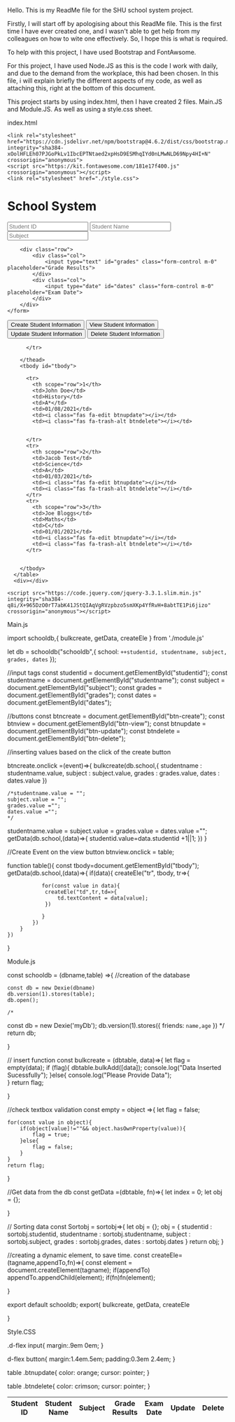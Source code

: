 Hello. This is my ReadMe file for the SHU school system project.

Firstly, I will start off by apologising about this ReadMe file. This is the first time I have ever created one, and I wasn't able to get help from my colleagues on how to wite one effectively. So, I hope this is what is required. 

To help with this project, I have used Bootstrap and FontAwsome.

For this project, I have used Node.JS as this is the code I work with daily, and due to the demand from the workplace, this had been chosen.
In this file, i will explain briefly the different aspects of my code, as well as attaching this, right at the bottom of this document.

This project starts by using index.html, then I have created 2 files. Main.JS and Module.JS. As well as using a style.css sheet. 

index.html

<!DOCTYPE html>
<html lang="en">
<head>
    <meta charset="UTF-8">
    <meta http-equiv="X-UA-Compatible" content="IE=edge">
    <meta name="viewport" content="width=device-width, initial-scale=1.0">
    <title>School System</title>

    <link rel="stylesheet" href="https://cdn.jsdelivr.net/npm/bootstrap@4.6.2/dist/css/bootstrap.min.css" integrity="sha384-xOolHFLEh07PJGoPkLv1IbcEPTNtaed2xpHsD9ESMhqIYd0nLMwNLD69Npy4HI+N" crossorigin="anonymous">
    <script src="https://kit.fontawesome.com/181e17f400.js" crossorigin="anonymous"></script>
    <link rel="stylesheet" href="./style.css">

</head>
<body>

<div class="container text-center">
    <h1 class="bg-light py-4 text-info"><i class="fas fa-school"></i> School System</h1>
</div>

<div class="d-flex justify-content-center">
    <form class="w-50">
        <input type="text" id="studentid" class="form-control" readonly placeholder="Student ID">
        <input type="text" id="studentname" class="form-control" placeholder="Student Name">
        <input type="text" id="subject" class="form-control" placeholder="Subject">
        
        
        <div class="row">
            <div class="col">
                <input type="text" id="grades" class="form-control m-0" placeholder="Grade Results">
            </div>
            <div class="col">
                <input type="date" id="dates" class="form-control m-0" placeholder="Exam Date">
            </div>
        </div>
    </form>
</div>

<!--This is the code used to create, update, delete and view the data, using buttons-->
<div class="d-flex justify-content-center">
    <button class="btn btn-success"id="btn-create">Create Student Information</button>
    <button class="btn btn-primary"id="btn-view">View Student Information</button>
    <button class="btn btn-warning"id="btn-update">Update Student Information</button>
    <button class="btn btn-danger"id="btn-delete">Delete Student Information</button>
</div>

<div class="container d-flex">
    <table class="table table-striped">
        <thead>
          <tr>
            <th scope="col">Student ID</th>
            <th scope="col">Student Name</th>
            <th scope="col">Subject</th>
            <th scope="col">Grade Results</th>
            <th scope="col">Exam Date</th>
            <th scope="col">Update</th>
            <th scope="col">Delete</th>
            
          </tr>
          
        </thead>
        <tbody id="tbody">
            
          <tr>
            <th scope="row">1</th>
            <td>John Doe</td>
            <td>History</td>
            <td>A*</td>
            <td>01/08/2021</td>
            <td><i class="fas fa-edit btnupdate"></i></td>
            <td><i class="fas fa-trash-alt btndelete"></i></td>
            

          </tr>
          <tr>
            <th scope="row">2</th>
            <td>Jacob Test</td>
            <td>Science</td>
            <td>A</td>
            <td>01/03/2021</td>
            <td><i class="fas fa-edit btnupdate"></i></td>
            <td><i class="fas fa-trash-alt btndelete"></i></td>
          </tr>
          <tr>
            <th scope="row">3</th>
            <td>Joe Bloggs</td>
            <td>Maths</td>
            <td>C</td>
            <td>01/01/2021</td>
            <td><i class="fas fa-edit btnupdate"></i></td>
            <td><i class="fas fa-trash-alt btndelete"></i></td>
          </tr>
        
          
        </tbody>
      </table>
      <div></div>
</div>



   
    <script src="https://code.jquery.com/jquery-3.3.1.slim.min.js" integrity="sha384-q8i/X+965DzO0rT7abK41JStQIAqVgRVzpbzo5smXKp4YfRvH+8abtTE1Pi6jizo" crossorigin="anonymous"></script>
<script src="https://cdn.jsdelivr.net/npm/popper.js@1.14.7/dist/umd/popper.min.js" integrity="sha384-UO2eT0CpHqdSJQ6hJty5KVphtPhzWj9WO1clHTMGa3JDZwrnQq4sF86dIHNDz0W1" crossorigin="anonymous"></script>
<script src="https://cdn.jsdelivr.net/npm/bootstrap@4.3.1/dist/js/bootstrap.min.js" integrity="sha384-JjSmVgyd0p3pXB1rRibZUAYoIIy6OrQ6VrjIEaFf/nJGzIxFDsf4x0xIM+B07jRM" crossorigin="anonymous"
></script>

<!--Dexie API-->

<script src="https://cdnjs.cloudflare.com/ajax/libs/dexie/2.0.4/dexie.min.js" integrity="sha512-OPW5ku+bS0iQpI37fP9JjFoo2o5YUuxDOcA4UyIG9GpTHpY/Yat+rnJGTjynyeQzAQclbYWja9d2Rs8NbzhhOQ==" crossorigin="anonymous" referrerpolicy="no-referrer"
></script>

<!--Bespoke javascript, Main.JS-->

<script src="../js/main.js" type="module"></script>

</body>
</html>


Main.js

import schooldb,{
    bulkcreate, 
    getData,
    createEle
} from './module.js'


let db = schooldb("schooldb",{
    school: `++studentid, studentname, subject, grades, dates`
});

//input tags
const studentid = document.getElementById("studentid");
const studentname = document.getElementById("studentname");
const subject = document.getElementById("subject");
const grades = document.getElementById("grades");
const dates = document.getElementById("dates");

//buttons
const btncreate = document.getElementById("btn-create");
const btnview = document.getElementById("btn-view");
const btnupdate = document.getElementById("btn-update");
const btndelete = document.getElementById("btn-delete");






//inserting values based on the click of the create button

btncreate.onclick =(event)=>{
    bulkcreate(db.school,{
        studentname : studentname.value,
        subject : subject.value,
        grades : grades.value,
        dates : dates.value
    })
    
    /*studentname.value = "";
    subject.value = "";
    grades.value ="";
    dates.value ="";
    */
   studentname.value = subject.value = grades.value = dates.value ="";
   getData(db.school,(data)=>{
    studentid.value=data.studentid +1||1;
   })
}

//Create Event on the view button
btnview.onclick = table;

function table(){
    const tbody=document.getElementById("tbody");
    getData(db.school,(data)=>{
        if(data){
            createEle("tr", tbody, tr=>{

               for(const value in data){
                createEle("td",tr,td=>{
                    td.textContent = data[value];
                })

               }
            })
        }
    })
}

    
    
Module.js


const schooldb = (dbname,table) =>{
    //creation of the database

    const db = new Dexie(dbname)
    db.version(1).stores(table);
    db.open();

    /*
const db = new Dexie('myDb');
db.version(1).stores({
    friends: `name,age`
})
*/
return db;


}

// insert function
const bulkcreate = (dbtable, data)=>{
    let flag = empty(data);
    if (flag){
        dbtable.bulkAdd([data]);
        console.log("Data Inserted Sucessfully");
    }else{
        console.log("Please Provide Data");    
    }
    return flag;
    
}

//check textbox validation
const empty = object =>{
    let flag = false;

    for(const value in object){
        if(object[value]!=""&& object.hasOwnProperty(value)){
            flag = true;
        }else{
            flag = false;
        }    
    }    
    return flag;
}

//Get data from the db
const getData =(dbtable, fn)=>{
    let index = 0;
    let obj = {};

    
}

// Sorting data
const Sortobj = sortobj=>{
    let obj = {};
    obj = {
        studentid : sortobj.studentid,
        studentname : sortobj.studentname,
        subject : sortobj.subject,
        grades : sortobj.grades,
        dates : sortobj.dates
    }
    return obj;
}

//creating a dynamic element, to save time.
const createEle=(tagname,appendTo,fn)=>{
    const element = document.createElement(tagname);
    if(appendTo) appendTo.appendChild(element);
    if(fn)fn(element);

}

export default schooldb;
export{
    bulkcreate,
    getData,
    createEle

}


Style.CSS


.d-flex input{
    margin:.9em 0em;
}

d-flex button{
    margin:1.4em.5em;
    padding:0.3em 2.4em;
}

table .btnupdate{
    color: orange;
    cursor: pointer;
}

table .btndelete{
    color: crimson;
    cursor: pointer;
}
    
    






